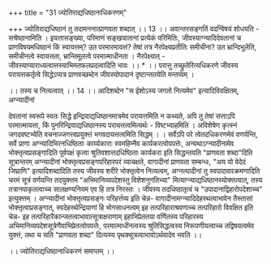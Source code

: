 +++
title = "31 ज्योतिराद्यधिष्ठानाधिकरणम्"

+++
ज्योतिराद्यधिष्ठानं तु तदामननात्प्राणवता शब्दात् ।। 13 ।। अवान्तरसङ्गतिं वदन्विेषयं शोधयति - सश्रेष्ठानामिति । इयत्तासङ्ख्या, परिमाणं सङ्खयातानां प्रत्येकं परिमितिः, जीवस्याग्न्यादिदेवतानां च प्राणविषयमधिष्ठानं किं स्वायत्तम्? उत परमारमायत्तं? तेषां तत्र नैरपेक्ष्यप्रतीतिः समीचीना? उत भ्रान्दिभूलेति, समीचीनत्वे स्वायत्तता, भ्रान्तिमूलत्वे परमात्माधीनता । नैरपेक्ष्यात् - जीवस्याप्याराध्यत्वात्तस्याभिमतफलप्रदत्वादिति भावः ।। * ।। परात्तु तच्छ्रुतेरित्यधिकरणे जीवस्य परायत्तकर्तृत्वे सिद्धेऽप्यत्र प्राणवच्छब्देन जीवस्योपादानं दृष्टान्ततयेति मन्तव्यम् ।

।। तस्य च नित्यत्वात् ।। 14 ।। आदिशब्देन "स ईशोऽस्य जगतो नित्यमेव" इत्यादिविवक्षितम्, अग्न्यादीनां

देवतानां स्वरूपे स्वतः सिद्धे इन्द्रियाद्यधिष्ठानमात्रमेव परायत्तमिति न कथ्यते, अपि तु तेषां सत्ताऽपि परमात्मायत्ता, किं पुनरिन्द्रियाद्यधिष्ठानस्य परायत्तत्वमित्यर्थः - विष्टभ्याहमिति । अविशेषेण कृत्स्नं जगदवष्टभ्येति वचनाज्जगत्त्वप्रयुक्त्तं भगवदायत्तत्वमिति सिद्धम् । । सर्वेऽपि परे त्वेतदधिकरणमेवं वणर्यन्ति, सर्वे प्राणा अग्न्यादिभिरनधिष्ठिताः कार्य्यकाराः स्वमहिम्नैव कार्यकरत्वोपपत्तेः, अन्यथाऽग्न्यादीनामेव भोक्त्तृत्वप्रसङ्गादिति पूर्वपक्षं कृत्वा श्रुतिवशात्तदधिष्ठिताः कार्यकरा इति सिद्धन्तयति "प्राणवता शब्दा"दिति सूत्रान्तरम् अग्न्यादीनां भोक्त्तृत्वप्रसङ्गपरिहारपरं व्याचक्षते, वागादीनां प्राणवता सम्बन्धः, "अय यो वेदेदं जिघ्राणि" इत्यादिशब्दादिति तस्य जीवस्य शरीरे भोक्त्तृत्वेन नित्यत्वम्, अग्नत्यादीनां तु स्वपादावपक्रमणादिति चरमं सूत्रं वर्णयन्ति तदयुक्त्तम "अभिमानिव्यपदेशस्तु विशेशनुगतिभ्या" मित्याग्न्याद्यधिष्ठानस्योक्त्तत्वात्, तस्य तत्रानपाकृतत्वाच्च सालक्षण्यनियम एव हि तत्र निरस्तः । जीवस्य तदधिष्ठातृत्वं च "उपादानाद्विहारोपदेशाच्च" इत्युक्त्तम् । अग्न्यादीनां भोक्त्तृत्वप्रसङ्गः परिहर्त्तव्य इति चेन्न- वागादीनामग्न्यादिदेहस्थत्वाभावेन तैस्तासां भोक्त्तृत्वाप्रसङ्गात्, स्वदेहस्थेन्द्रियाणां हि भोगसाधनत्वम् इह तत्परिहाराश्रवणाच्च तत्परिहारो विवक्षित इति चेन्न- इह तत्परिहारैकान्जतत्वाभावात्सूत्राक्षराणाम् इहाभिप्रेततया वर्णितस्य परिहारस्य अभिमानिव्यपदेशसूत्रेणैवाभिप्रेतत्वोपपत्तेः, परमात्माधीनत्वस्य श्रुतिसिद्धत्वस्य निरूपणीयत्वाच्च तद्विषयत्वमेव युक्त्तं, तथा च सति "प्राणवता शब्दा" दित्यस्य पृथक्सूत्रत्वाभावोऽर्थवादेव भवति ।।

।। ज्योतिराद्यधिष्ठानाधिकरणं समाप्तम् ।।

